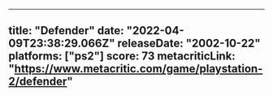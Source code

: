 
---
title: "Defender"
date: "2022-04-09T23:38:29.066Z"
releaseDate: "2002-10-22"
platforms: ["ps2"]
score: 73
metacriticLink: "https://www.metacritic.com/game/playstation-2/defender"
---
